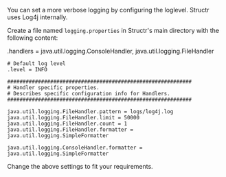 You can set a more verbose logging by configuring the loglevel. Structr uses Log4j internally.

Create a file named ``logging.properties`` in Structr's main directory with the following content:

.handlers = java.util.logging.ConsoleHandler, java.util.logging.FileHandler

	# Default log level
	.level = INFO

	############################################################
	# Handler specific properties.
	# Describes specific configuration info for Handlers.
	############################################################

	java.util.logging.FileHandler.pattern = logs/log4j.log
	java.util.logging.FileHandler.limit = 50000
	java.util.logging.FileHandler.count = 1
	java.util.logging.FileHandler.formatter = java.util.logging.SimpleFormatter

	java.util.logging.ConsoleHandler.formatter = java.util.logging.SimpleFormatter


Change the above settings to fit your requirements.